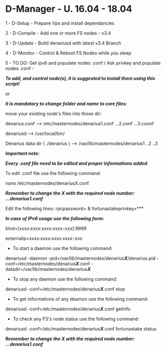 # D-Manager - U. 16.04 - 18.04
1 - D-Setup   - Prepare Vps and install dependancies

2 - D-Compile - Add one or more FS nodes - v3.4

3 - D-Update  - Build denariusd with latest v3.4 Branch 

4 - D-Monitor - Control & Reboot FS Nodes while you sleep

5 - TO DO: Get ipv6 and populate nodes .conf / Ask privkey and populate nodes .conf -
 
 
***To add, and control node(s), it is suggested to install them using this script!***
 
or
 
***It is mandatory to change folder and name to core files:***

move your existing node's files into those dir:

denarius.conf --> /etc/masternodes/denarius1.conf ...2.conf ...3.coonf

denariusd --> /usr/local/bin/

Denarius data dir ( ./denarius ) --> /var/lib/masternodes/denarius1 ..2 ..3 
 
 
***Important note:***

***Every .conf file need to be edited and proper informations added***

To edit .conf file use the following command:

nano /etc/masternodes/denariusX.conf

***Remember to change the X with the required node number: ...denarius1.conf***

Edit the following lines: rpcpassword= & fortunastakeprivkey=***
 
***In case of IPv6 usage use the following form:***

bind=[xxxx:xxxx:xxxx:xxxx::xxx]:9999

externalip=xxxx:xxxx:xxxx:xxxx::xxx
 
- To start a daemon use the following command:
 
denariusd -daemon -pid=/var/lib/masternodes/denarius***X***/denarius.pid -conf=/etc/masternodes/denarius***X***.conf -datadir=/var/lib/masternodes/denarius***X***
  
- To stop any daemon use the following command:
 
denariusd -conf=/etc/masternodes/denarius***X***.conf stop
  
- To get informations of any deamon use the following command:
 
denariusd -conf=/etc/masternodes/denarius***X***.conf getinfo
  
- To check any FS's node status use the following command:
 
denariusd -conf=/etc/masternodes/denarius***X***.conf fortunastake status
  
 ***Remember to change the X with the required node number: ...denarius1.conf***


